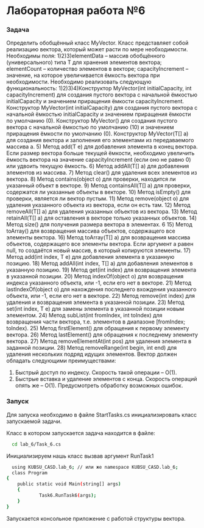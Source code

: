 # Лабораторная работа №6

### Задача
Определить обобщённый класс MyVector. Класс представляет собой реализацию вектора,
который может расти по мере необходимости.
Необходимы поля:
1)2)3)elementData – массив обобщённого (универсального) типа T для хранения
элементов вектора;
elementCount – количество элементов в векторе;
capacityIncrement – значение, на которое увеличивается ёмкость вектора при
необходимости.
Необходимо реализовать следующую функциональность:
1)2)3)4)Конструктор MyVector(int initialCapacity, int capacityIncrement) для создания пустого
вектора с начальной ёмкостью initialCapacity и значением приращения ёмкости
capacityIncrement.
Конструктор MyVector(int initialCapacity) для создания пустого вектора с начальной
ёмкостью initialCapacity и значением приращения ёмкости по умолчанию (0).
Конструктор MyVector() для создания пустого вектора с начальной ёмкостью по
умолчанию (10) и значением приращения ёмкости по умолчанию (0).
Конструктор MyVector(T[] a) для создания вектора и заполнения его элементами из
передаваемого массива a.
5) Метод add(T e) для добавления элемента в конец вектора. Если размер вектора
больше текущей ёмкости, необходимо увеличить ёмкость вектора на значение
capacityIncrement (если оно не равно 0) или удвоить текущую ёмкость.
6) Метод addAll(T[] a) для добавления элементов из массива.
7) Метод clear() для удаления всех элементов из вектора.
8) Метод contains(object o) для проверки, находится ли указанный объект в векторе.
9) Метод containsAll(T[] a) для проверки, содержатся ли указанные объекты в векторе.
10) Метод isEmpty() для проверки, является ли вектор пустым.
11) Метод remove(object o) для удаления указанного объекта из вектора, если он есть
там.
12) Метод removeAll(T[] a) для удаления указанных объектов из вектора.
13) Метод retainAll(T[] a) для оставления в векторе только указанных объектов.
14) Метод size() для получения размера вектора в элементах.
6
15) Метод toArray() для возвращения массива объектов, содержащего все элементы
вектора.
16) Метод toArray(T[] a) для возвращения массива объектов, содержащего все
элементы вектора. Если аргумент a равен null, то создаётся новый массив, в
который копируются элементы.
17) Метод add(int index, T e) для добавления элемента в указанную позицию.
18) Метод addAll(int index, T[] a) для добавления элементов в указанную позицию.
19) Метод get(int index) для возвращения элемента в указанной позиции.
20) Метод indexOf(object o) для возвращения индекса указанного объекта, или -1, если
его нет в векторе.
21) Метод lastIndexOf(object o) для нахождения последнего вхождения указанного
объекта, или -1, если его нет в векторе.
22) Метод remove(int index) для удаления и возвращения элемента в указанной
позиции.
23) Метод set(int index, T e) для замены элемента в указанной позиции новым
элементом.
24) Метод subList(int fromIndex, int toIndex) для возвращения части вектора, т.е.
элементов в диапазоне [fromIndex; toIndex).
25) Метод firstElement() для обращения к первому элементу вектора.
26) Метод lastElement() для обращения к последнему элементу вектора.
27) Метод removeElementAt(int pos) для удаления элемента в заданной позиции.
28) Метод removeRange(int begin, int end) для удаления нескольких подряд идущих
элементов.
Вектор должен обладать следующими преимуществами:
1) Быстрый доступ по индексу. Скорость такой операции – O(1).
2) Быстрые вставка и удаление элементов с конца. Скорость операций опять же –
O(1).
Предусмотреть обработку возможных ошибок.

### Запуск

Для запуска необходимо в файле StartTasks.cs инициализировать класс запускаемой задачи.


Класс в котором запускается задача находится в файле:

```bash
  cd lab_6/Task_6.cs
```

Инициализируем нашь класс вызвав аргумент RunTask1

```bash
  using KUBSU_CASD.lab_6; // или же namespace KUBSU_CASD.lab_6;
  class Program
{
    public static void Main(string[] args)
    {
            Task6.RunTask6(args);
    }
}
```

Запускается консольное приложение с работой структуры вектора.